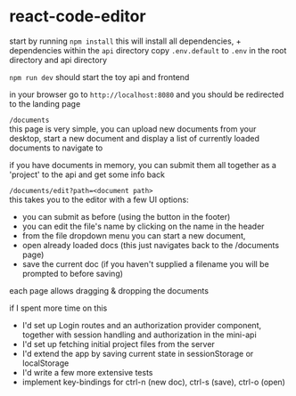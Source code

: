 # react-code-editor

start by running `npm install`
this will install all dependencies, + dependencies within the `api` directory
copy `.env.default` to `.env` in the root directory and api directory

`npm run dev` should start the toy api and frontend


in your browser go to `http://localhost:8080` and you should be redirected to the landing page

`/documents`  
this page is very simple, you can upload new documents from your desktop, start a new document
and display a list of currently loaded documents to navigate to

if you have documents in memory, you can submit them all together as a 'project' to the api and get some info back

`/documents/edit?path=<document path>`  
this takes you to the editor with a few UI options:
- you can submit as before (using the button in the footer)  
- you can edit the file's name by clicking on the name in the header  
- from the file dropdown menu you can start a new document,  
- open already loaded docs (this just navigates back to the /documents page)  
- save the current doc (if you haven't supplied a filename you will be prompted to before saving)  

each page allows dragging & dropping the documents


if I spent more time on this
- I'd set up Login routes and an authorization provider component,  
together with session handling and authorization in the mini-api  
- I'd set up fetching initial project files from the server  
- I'd extend the app by saving current state in sessionStorage or localStorage  
- I'd write a few more extensive tests  
- implement key-bindings for ctrl-n (new doc), ctrl-s (save), ctrl-o (open)
